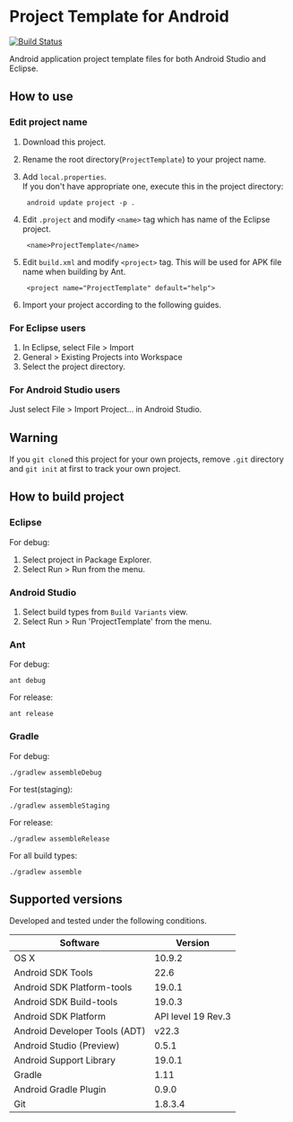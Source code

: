 Project Template for Android
====
[![Build Status](https://travis-ci.org/ksoichiro/ProjectTemplate-for-Android.png?branch=master)](https://travis-ci.org/ksoichiro/ProjectTemplate-for-Android)

Android application project template files for both Android Studio and Eclipse.

## How to use

### Edit project name

1. Download this project.
1. Rename the root directory(`ProjectTemplate`) to your project name.
1. Add `local.properties`.  
   If you don't have appropriate one, execute this in the project directory:

        android update project -p .

1. Edit `.project` and modify `<name>` tag which has name of the Eclipse project.

        <name>ProjectTemplate</name>

1. Edit `build.xml` and modify `<project>` tag.
   This will be used for APK file name when building by Ant.

        <project name="ProjectTemplate" default="help">

1. Import your project according to the following guides.

### For Eclipse users

1. In Eclipse, select File > Import
1. General > Existing Projects into Workspace
1. Select the project directory.

### For Android Studio users

Just select File > Import Project... in Android Studio.

## Warning

If you `git clone`d this project for your own projects,
remove `.git` directory and `git init` at first to track your own project.

## How to build project

### Eclipse

For debug:

1. Select project in Package Explorer.
1. Select Run > Run from the menu.

### Android Studio

1. Select build types from `Build Variants` view.
1. Select Run > Run 'ProjectTemplate' from the menu.

### Ant

For debug:

    ant debug

For release:

    ant release

### Gradle

For debug:

    ./gradlew assembleDebug

For test(staging):

    ./gradlew assembleStaging

For release:

    ./gradlew assembleRelease

For all build types:

    ./gradlew assemble

## Supported versions

Developed and tested under the following conditions.

Software                      | Version
----------------------------- | -----------------
OS X                          | 10.9.2
Android SDK Tools             | 22.6
Android SDK Platform-tools    | 19.0.1
Android SDK Build-tools       | 19.0.3
Android SDK Platform          | API level 19 Rev.3
Android Developer Tools (ADT) | v22.3
Android Studio (Preview)      | 0.5.1
Android Support Library       | 19.0.1
Gradle                        | 1.11
Android Gradle Plugin         | 0.9.0
Git                           | 1.8.3.4
